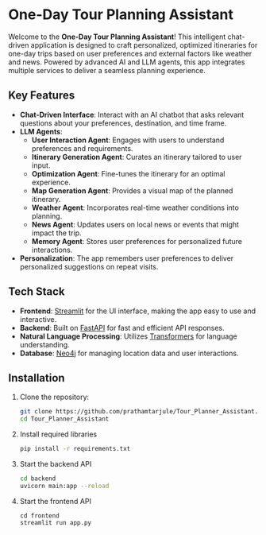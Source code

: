 # One-Day Tour Planning Assistant

Welcome to the **One-Day Tour Planning Assistant**! This intelligent chat-driven application is designed to craft personalized, optimized itineraries for one-day trips based on user preferences and external factors like weather and news. Powered by advanced AI and LLM agents, this app integrates multiple services to deliver a seamless planning experience.

## Key Features

- **Chat-Driven Interface**: Interact with an AI chatbot that asks relevant questions about your preferences, destination, and time frame.
- **LLM Agents**:
  - **User Interaction Agent**: Engages with users to understand preferences and requirements.
  - **Itinerary Generation Agent**: Curates an itinerary tailored to user input.
  - **Optimization Agent**: Fine-tunes the itinerary for an optimal experience.
  - **Map Generation Agent**: Provides a visual map of the planned itinerary.
  - **Weather Agent**: Incorporates real-time weather conditions into planning.
  - **News Agent**: Updates users on local news or events that might impact the trip.
  - **Memory Agent**: Stores user preferences for personalized future interactions.
- **Personalization**: The app remembers user preferences to deliver personalized suggestions on repeat visits.

## Tech Stack

- **Frontend**: [Streamlit](https://streamlit.io/) for the UI interface, making the app easy to use and interactive.
- **Backend**: Built on [FastAPI](https://fastapi.tiangolo.com/) for fast and efficient API responses.
- **Natural Language Processing**: Utilizes [Transformers](https://huggingface.co/transformers/) for language understanding.
- **Database**: [Neo4j](https://neo4j.com/) for managing location data and user interactions.

## Installation

1. Clone the repository:
   ```bash
   git clone https://github.com/prathamtarjule/Tour_Planner_Assistant.git
   cd Tour_Planner_Assistant
2. Install required libraries
   ```bash
   pip install -r requirements.txt
3. Start the backend API
   ```bash
   cd backend
   uvicorn main:app --reload
4. Start the frontend API
   ```
   cd frontend
   streamlit run app.py

